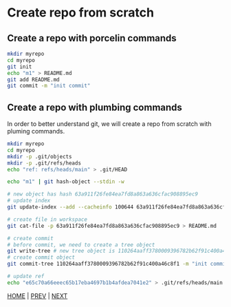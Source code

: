 # Create repo from scratch

## Create a repo with porcelin commands

```bash
mkdir myrepo
cd myrepo
git init
echo "m1" > README.md
git add README.md
git commit -m "init commit"
```

## Create a repo with plumbing commands

In order to better understand git, we will create a repo from scratch with pluming commands.

```bash
mkdir myrepo
cd myrepo
mkdir -p .git/objects
mkdir -p .git/refs/heads
echo "ref: refs/heads/main" > .git/HEAD

echo "m1" | git hash-object --stdin -w

# new object has hash 63a911f26fe84ea7fd8a863a636cfac908895ec9
# update index
git update-index --add --cacheinfo 100644 63a911f26fe84ea7fd8a863a636cfac908895ec9 README.md

# create file in workspace
git cat-file -p 63a911f26fe84ea7fd8a863a636cfac908895ec9 > README.md

# create commit
# before commit, we need to create a tree object
git write-tree # new tree object is 110264aaff3780009396782b62f91c400a46c8f1
# create commit object
git commit-tree 110264aaff3780009396782b62f91c400a46c8f1 -m "init commit" # new commit object e65c70a66eeec65b17eba4697b1b4afdea7041e2

# update ref
echo "e65c70a66eeec65b17eba4697b1b4afdea7041e2" > .git/refs/heads/main
```

[HOME](../README.md) | [PREV](git_fundamentals.md) | [NEXT](basic_usage.md)

